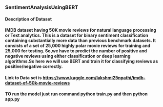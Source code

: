 ### SentimentAnalysisUsingBERT

#### Description of Dataset
#### IMDB dataset having 50K movie reviews for natural language processing or Text analytics. This is a dataset for binary sentiment classification containing substantially more data than previous benchmark datasets. It consists of a set of 25,000 highly polar movie reviews for training and 25,000 for testing. So,we have to predict the number of positive and negative reviews using either classification or deep learning algorithms.So here we will use BERT and train it for classifying reviews as positive/negative correctly.




#### Link to Data set is https://www.kaggle.com/lakshmi25npathi/imdb-dataset-of-50k-movie-reviews


#### TO run the model just run command python train.py and then python app.py 
